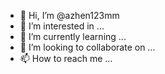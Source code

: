 - 👋 Hi, I’m @azhen123mm
- 👀 I’m interested in ...
- 🌱 I’m currently learning ...
- 💞️ I’m looking to collaborate on ...
- 📫 How to reach me ...

<!---
azhen123mm/azhen123mm is a ✨ special ✨ repository because its `README.md` (this file) appears on your GitHub profile.
You can click the Preview link to take a look at your changes.
--->
